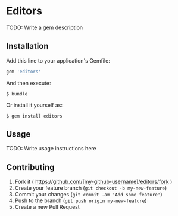 # Editors

TODO: Write a gem description

## Installation

Add this line to your application's Gemfile:

```ruby
gem 'editors'
```

And then execute:

    $ bundle

Or install it yourself as:

    $ gem install editors

## Usage

TODO: Write usage instructions here

## Contributing

1. Fork it ( https://github.com/[my-github-username]/editors/fork )
2. Create your feature branch (`git checkout -b my-new-feature`)
3. Commit your changes (`git commit -am 'Add some feature'`)
4. Push to the branch (`git push origin my-new-feature`)
5. Create a new Pull Request
